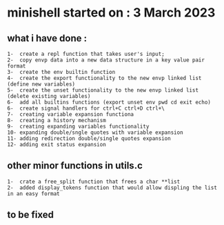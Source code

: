 # minishell started on : 3 March 2023
## what i have done : 
	1-	create a repl function that takes user's input;
	2-	copy envp data into a new data structure in a key value pair format
	3-	create the env builtin function
	4-	create the export functionality to the new envp linked list	(define new variables)
	5-	create the unset functionality to the new envp linked list		(delete existing variables)
	6-	add all builtins functions (export unset env pwd cd exit echo)
	6-	create signal handlers for ctrl+C ctrl+D ctrl+\
	7-	creating variable expansion functiona
	8-	creating a history mechanism
	9-	creating expanding variables functionality
	10-	expanding double/sngle quotes with variable expansion
	11-	adding redirection double/single quotes expansion
	12-	adding exit status expansion
## other minor functions in utils.c
	1-	crate a free_split function that frees a char **list
	2-	added display_tokens function that would allow displing the list in an easy format
## to be fixed
